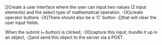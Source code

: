 []Create a user interface where the user can input two values (2 input elements) and the select type of mathematical operation. 
  -[X]create operator buttons
  -[X]There should also be a 'C' button 
      -[]that will clear the user input fields.

When the submit (`=` button) is clicked, 
  -[X]capture this input, bundle it up in an object, 
  -[]and send this object to the server via a POST. 